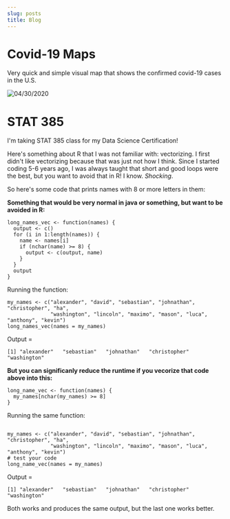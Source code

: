 ```yaml
---
slug: posts
title: Blog
---
```


# Covid-19 Maps

Very quick and simple visual map that shows the confirmed covid-19 cases in the U.S.

![04/30/2020](/images/covid19.jpg)



# STAT 385

I'm taking STAT 385 class for my Data Science Certification! 



Here's something about R that I was not familiar with: vectorizing. I first didn't like vectorizing because that was just not how I think. Since I started coding 5-6 years ago, I was always taught that short and good loops were the best, but you want to avoid that in R! I know. *Shocking*. 

So here's some code that prints names with 8 or more letters in them:

**Something that would be very normal in java or something, but want to be avoided in R:**

```{r}
long_names_vec <- function(names) {
  output <- c()
  for (i in 1:length(names)) {
    name <- names[i]
    if (nchar(name) >= 8) {
      output <- c(output, name)
    }
  }
  output
}
```

Running the function:

```{r}
my_names <- c("alexander", "david", "sebastian", "johnathan", "christopher", "ha",
              "washington", "lincoln", "maximo", "mason", "luca", "anthony", "kevin")
long_names_vec(names = my_names)

```
Output = 

```{r}
[1] "alexander"   "sebastian"   "johnathan"   "christopher" "washington" 

```

**But you can significanly reduce the runtime if you vecorize that code above into this:**


```{r}
long_name_vec <- function(names) {
  my_names[nchar(my_names) >= 8]
}
```

Running the same function:

```{r}

my_names <- c("alexander", "david", "sebastian", "johnathan", "christopher", "ha",
              "washington", "lincoln", "maximo", "mason", "luca", "anthony", "kevin")
# test your code
long_name_vec(names = my_names)

```
Output = 

```{r}
[1] "alexander"   "sebastian"   "johnathan"   "christopher" "washington" 

```


Both works and produces the same output, but the last one works better.

